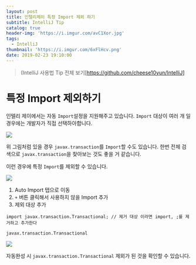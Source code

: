 ```yaml
---
layout: post
title: 인텔리제이 특정 Import 제외 하기
subtitle: IntelliJ Tip
catalog: true
header-img: 'https://i.imgur.com/avC1Xor.jpg'
tags:
  - IntelliJ
thumbnail: 'https://i.imgur.com/6xFlHcv.png'
date: 2019-02-23 19:10:00
---
```

> (IntelliJ 사용법 Tip 전체 보기[https://github.com/cheese10yun/IntelliJ]

# 특정 Import 제외하기

인텔리 제이에서는 자동 `Import`설정을 지원해주고 있습니다. `Import` 대상이 여러 개 일 경우에는 개발자가 직접 선택하아합니다.

![](https://github.com/cheese10yun/IntelliJ/raw/master/assets/import-setting.png)

위 그림처럼 있을 경우 `javax.transaction`를 `Import`할 수도 있습니다. 한번 전체 검색으로 `javax.transaction`을 찾아보는 것도 좋을 거 같습니다.

이런 경우에 특정 `Import`를 제외할 수 있습니다.

![](https://github.com/cheese10yun/IntelliJ/raw/master/assets/import-exclude.png)

1. Auto Import 탭으로 이동
2. `+` 버튼 클릭해서 사용하지 않을 Import 추가
3. 제외 대상 추가

```
import javax.transaction.Transactional; // 제거 대상 이라면 import, ;를 제거하고 추가한다

javax.transaction.Transactional
```

![](https://github.com/cheese10yun/IntelliJ/raw/master/assets/import-result.png)

자동완성 시 `javax.transaction.Transactional` 제외가 된 것을 확인할 수 있습니다.

